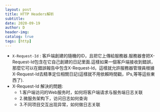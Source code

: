 ```yaml
--- 
layout: post
title: HTTP Headers解析 
subtitle:
date: 2020-09-19
author: D
header-img:
catalog: true
tags: [http]
---
```


- `X-Request-Id` : 客戶端創建的隨機的ID，且把它上傳給服務器.服務器會把X-Request-Id包含在它自己創建的日記里面.這樣如果一個客戶端接收到錯誤，那麼它可以在錯誤報告中包含X-Request-Id，這樣就允許服務器管理員根據X-Request-Id去精準定位相關日記(這樣就不用依賴時間戳，IPs,等等這些東西了).
- X-Request-Id 解決的問題: 
    - 1.客户端访问的Web服务时，如何将客户端请求与服务端日志关联 
    - 2.微服务架构下，访问日志如何查询
    - 3.不同项目交互出现异常，如何做日志关联
